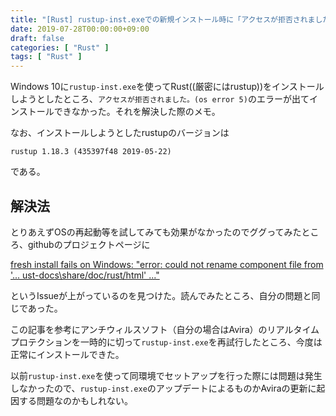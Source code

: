 ```yaml
---
title: "[Rust] rustup-inst.exeでの新規インストール時に「アクセスが拒否されました。(os error 5)」が出る時の対処法"
date: 2019-07-28T00:00:00+09:00
draft: false
categories: [ "Rust" ]
tags: [ "Rust" ]
---
```


Windows 10に`rustup-inst.exe`を使ってRust((厳密にはrustup))をインストールしようとしたところ、`アクセスが拒否されました。(os error 5)`のエラーが出てインストールできなかった。それを解決した際のメモ。

なお、インストールしようとしたrustupのバージョンは

```
rustup 1.18.3 (435397f48 2019-05-22)
```

である。

## 解決法

とりあえずOSの再起動等を試してみても効果がなかったのでググってみたところ、githubのプロジェクトページに

[fresh install fails on Windows: "error: could not rename component file from '... 
ust-docs\share/doc/rust/html' ..."](https://github.com/rust-lang/rustup/issues/1912)

というIssueが上がっているのを見つけた。読んでみたところ、自分の問題と同じであった。

この記事を参考にアンチウィルスソフト（自分の場合はAvira）のリアルタイムプロテクションを一時的に切って`rustup-inst.exe`を再試行したところ、今度は正常にインストールできた。

以前`rustup-inst.exe`を使って同環境でセットアップを行った際には問題は発生しなかったので、`rustup-inst.exe`のアップデートによるものかAviraの更新に起因する問題なのかもしれない。
